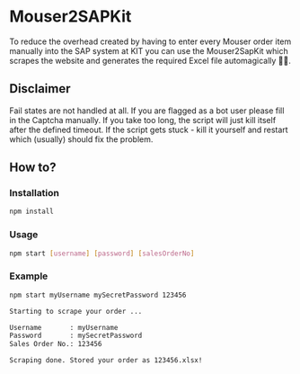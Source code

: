 # Mouser2SAPKit
To reduce the overhead created by having to enter every Mouser order item manually into the SAP system at KIT you can use the Mouser2SapKit which scrapes the website and generates the required Excel file automagically 🎩✨.

## Disclaimer
Fail states are not handled at all. If you are flagged as a bot user please fill in the Captcha manually. If you take too long, the script will just kill itself after the defined timeout. If the script gets stuck - kill it yourself and restart which (usually) should fix the problem.

## How to?
### Installation
``` bash
npm install
```

### Usage
``` bash
npm start [username] [password] [salesOrderNo]
```

### Example
``` bash
npm start myUsername mySecretPassword 123456

Starting to scrape your order ...

Username       : myUsername
Password       : mySecretPassword
Sales Order No.: 123456

Scraping done. Stored your order as 123456.xlsx!
```


